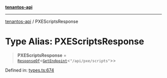 [**tenantos-api**](../README.md)

***

[tenantos-api](../globals.md) / PXEScriptsResponse

# Type Alias: PXEScriptsResponse

> **PXEScriptsResponse** = [`ResponseOf`](ResponseOf.md)\<[`GetEndpoint`](GetEndpoint.md)\<`"/api/pxe/scripts"`\>\>

Defined in: [types.ts:674](https://github.com/shadmanZero/tenantos-api/blob/5456fdea44f46a63455944d4982f5327cbeb3156/src/types.ts#L674)
